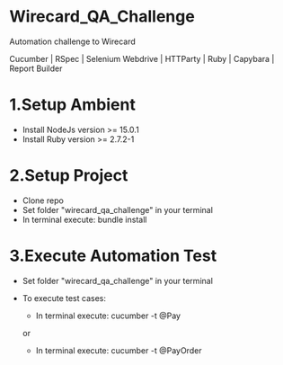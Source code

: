 # Wirecard_QA_Challenge
Automation challenge to Wirecard

Cucumber | RSpec | Selenium Webdrive | HTTParty | Ruby | Capybara | Report Builder

# 1.Setup Ambient
- Install NodeJs version >= 15.0.1
- Install Ruby version >= 2.7.2-1

# 2.Setup Project
- Clone repo
- Set folder "wirecard_qa_challenge" in your terminal
- In terminal execute: bundle install

# 3.Execute Automation Test
- Set folder "wirecard_qa_challenge" in your terminal
- To execute test cases:
    - In terminal execute: cucumber -t @Pay
    
    or
    
    - In terminal execute: cucumber -t @PayOrder

